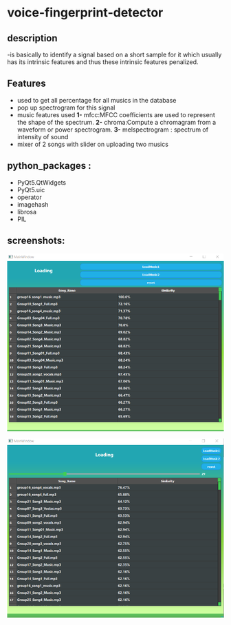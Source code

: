 # voice-fingerprint-detector 
## description
-is basically to identify a signal based on a short sample for it which usually has its intrinsic features and thus these intrinsic features penalized.
## Features
- used to get all percentage for all musics in the database   
- pop up spectrogram for this signal
- music features used
        **1-** mfcc:MFCC coefficients are used to represent the shape of the spectrum.
       **2-** chroma:Compute a chromagram from a waveform or power spectrogram.
       **3-** melspectrogram : spectrum of intensity of sound
- mixer of 2 songs with slider on uploading two musics
## python_packages  :
- PyQt5.QtWidgets
- PyQt5.uic
- operator
- imagehash
- librosa
- PIL

## screenshots:

![imag1](./images/Capture.PNG)


![imag2](./images/Capture2.PNG)
